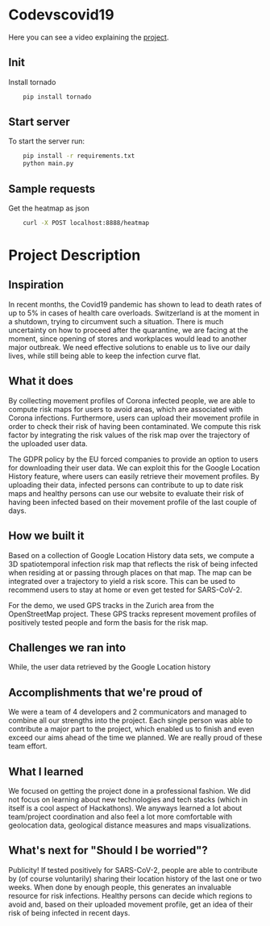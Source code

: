 # Codevscovid19

Here you can see a video explaining the [project](https://youtu.be/0Cu9zd0_aFs).

## Init

Install tornado

```bash
    pip install tornado
```

## Start server

To start the server run:

```bash
    pip install -r requirements.txt
    python main.py
```

## Sample requests

Get the heatmap as json

```bash
    curl -X POST localhost:8888/heatmap
```

# Project Description

## Inspiration

In recent months, the Covid19 pandemic has shown to lead to death rates of up to 5% in cases of health care overloads. Switzerland is at the moment in a shutdown, trying to circumvent such a situation. There is much uncertainty on how to proceed after the quarantine, we are facing at the moment, since opening of stores and workplaces would lead to another major outbreak. We need effective solutions to enable us to live our daily lives, while still being able to keep the infection curve flat.

## What it does

By collecting movement profiles of Corona infected people, we are able to compute risk maps for users to avoid areas, which are associated with Corona infections. Furthermore, users can upload their movement profile in order to check their risk of having been contaminated. We compute this risk factor by integrating the risk values of the risk map over the trajectory of the uploaded user data.

The GDPR policy by the EU forced companies to provide an option to users for downloading their user data. We can exploit this for the Google Location History feature, where users can easily retrieve their movement profiles. By uploading their data, infected persons can contribute to up to date risk maps and healthy persons can use our website to evaluate their risk of having been infected based on their movement profile of the last couple of days.

## How we built it

Based on a collection of Google Location History data sets, we compute a 3D spatiotemporal infection risk map that reflects the risk of being infected when residing at or passing through places on that map. The map can be integrated over a trajectory to yield a risk score. This can be used to recommend users to stay at home or even get tested for SARS-CoV-2.

For the demo, we used GPS tracks in the Zurich area from the OpenStreetMap project. These GPS tracks represent movement profiles of positively tested people and form the basis for the risk map.

## Challenges we ran into

While, the user data retrieved by the Google Location history

## Accomplishments that we're proud of

We were a team of 4 developers and 2 communicators and managed to combine all our strengths into the project. Each single person was able to contribute a major part to the project, which enabled us to finish and even exceed our aims ahead of the time we planned. We are really proud of these team effort.

## What I learned

We focused on getting the project done in a professional fashion. We did not focus on learning about new technologies and tech stacks (which in itself is a cool aspect of Hackathons). We anyways learned a lot about team/project coordination and also feel a lot more comfortable with geolocation data, geological distance measures and maps visualizations.

## What's next for "Should I be worried"?

Publicity! If tested positively for SARS-CoV-2, people are able to contribute by (of course voluntarily) sharing their location history of the last one or two weeks. When done by enough people, this generates an invaluable resource for risk infections. Healthy persons can decide which regions to avoid and, based on their uploaded movement profile, get an idea of their risk of being infected in recent days.
